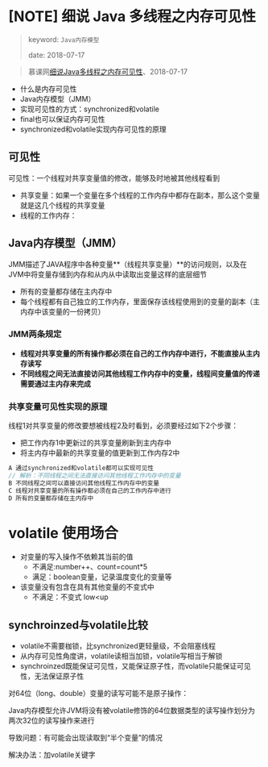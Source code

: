 #  [NOTE] 细说 Java 多线程之内存可见性

> keyword: `Java内存模型`
>
> date: 2018-07-17

> 慕课网[细说Java多线程之内存可见性](http://www.imooc.com/learn/352)、2018-07-17

- 什么是内存可见性
- Java内存模型（JMM）
- 实现可见性的方式：synchronized和volatile
- final也可以保证内存可见性
- synchronized和volatile实现内存可见性的原理

## 可见性

可见性：一个线程对共享变量值的修改，能够及时地被其他线程看到

- 共享变量：如果一个变量在多个线程的工作内存中都存在副本，那么这个变量就是这几个线程的共享变量
- 线程的工作内存：

## Java内存模型（JMM）

JMM描述了JAVA程序中各种变量**（线程共享变量）**的访问规则，以及在JVM中将变量存储到内存和从内从中读取出变量这样的底层细节

- 所有的变量都存储在主内存中
- 每个线程都有自己独立的工作内存，里面保存该线程使用到的变量的副本（主内存中该变量的一份拷贝）

### JMM两条规定

- **线程对共享变量的所有操作都必须在自己的工作内存中进行，不能直接从主内存读写**
- **不同线程之间无法直接访问其他线程工作内存中的变量，线程间变量值的传递需要通过主内存来完成**

### 共享变量可见性实现的原理

线程1对共享变量的修改要想被线程2及时看到，必须要经过如下2个步骤：

- 把工作内存1中更新过的共享变量刷新到主内存中
- 将主内存中最新的共享变量的值更新到工作内存2中

```js
A 通过synchronized和volatile都可以实现可见性
// 解析：不同线程之间无法直接访问其他线程工作内存中的变量
B 不同线程之间可以直接访问其他线程工作内存中的变量
C 线程对共享变量的所有操作都必须在自己的工作内存中进行
D 所有的变量都存储在主内存中
```



# volatile 使用场合

- 对变量的写入操作不依赖其当前的值
  - 不满足:number++、count=count*5
  - 满足：boolean变量，记录温度变化的变量等
- 该变量没有包含在具有其他变量的不变式中
  - 不满足：不变式 low<up

## synchroinzed与volatile比较

- volatile不需要枷锁，比synchronized更轻量级，不会阻塞线程
- 从内存可见性角度讲，volatile读相当加锁，volatile写相当于解锁
- synchroinzed既能保证可见性，又能保证原子性，而volatile只能保证可见性，无法保证原子性 



对64位（long、double）变量的读写可能不是原子操作：

Java内存模型允许JVM将没有被volatile修饰的64位数据类型的读写操作划分为两次32位的读写操作来进行

导致问题：有可能会出现读取到“半个变量”的情况

解决办法：加volatile关键字

